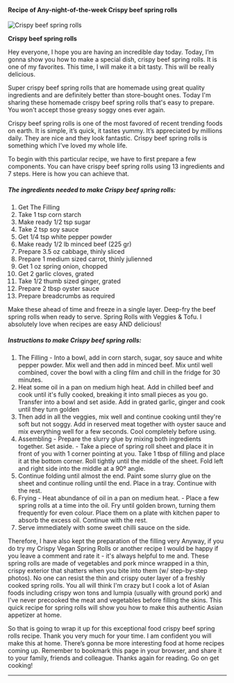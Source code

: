             

#### Recipe of Any-night-of-the-week Crispy beef spring rolls

![Crispy beef spring rolls](https://img-global.cpcdn.com/recipes/8b1f891289b9f7ad/751x532cq70/crispy-beef-spring-rolls-recipe-main-photo.jpg)

**Crispy beef spring rolls**

Hey everyone, I hope you are having an incredible day today. Today, I’m gonna show you how to make a special dish, crispy beef spring rolls. It is one of my favorites. This time, I will make it a bit tasty. This will be really delicious.

Super crispy beef spring rolls that are homemade using great quality ingredients and are definitely better than store-bought ones. Today I'm sharing these homemade crispy beef spring rolls that's easy to prepare. You won't accept those greasy soggy ones ever again.

Crispy beef spring rolls is one of the most favored of recent trending foods on earth. It is simple, it’s quick, it tastes yummy. It’s appreciated by millions daily. They are nice and they look fantastic. Crispy beef spring rolls is something which I’ve loved my whole life.

To begin with this particular recipe, we have to first prepare a few components. You can have crispy beef spring rolls using 13 ingredients and 7 steps. Here is how you can achieve that.

##### The ingredients needed to make Crispy beef spring rolls:

1.  Get The Filling
2.  Take 1 tsp corn starch
3.  Make ready 1/2 tsp sugar
4.  Take 2 tsp soy sauce
5.  Get 1/4 tsp white pepper powder
6.  Make ready 1/2 lb minced beef (225 gr)
7.  Prepare 3.5 oz cabbage, thinly sliced
8.  Prepare 1 medium sized carrot, thinly julienned
9.  Get 1 oz spring onion, chopped
10.  Get 2 garlic cloves, grated
11.  Take 1/2 thumb sized ginger, grated
12.  Prepare 2 tbsp oyster sauce
13.  Prepare breadcrumbs as required

Make these ahead of time and freeze in a single layer. Deep-fry the beef spring rolls when ready to serve. Spring Rolls with Veggies & Tofu. I absolutely love when recipes are easy AND delicious!

##### Instructions to make Crispy beef spring rolls:

1.  The Filling - Into a bowl, add in corn starch, sugar, soy sauce and white pepper powder. Mix well and then add in minced beef. Mix until well combined, cover the bowl with a cling film and chill in the fridge for 30 minutes.
2.  Heat some oil in a pan on medium high heat. Add in chilled beef and cook until it's fully cooked, breaking it into small pieces as you go. Transfer into a bowl and set aside. Add in grated garlic, ginger and cook until they turn golden
3.  Then add in all the veggies, mix well and continue cooking until they're soft but not soggy. Add in reserved meat together with oyster sauce and mix everything well for a few seconds. Cool completely before using.
4.  Assembling - Prepare the slurry glue by mixing both ingredients together. Set aside. - Take a piece of spring roll sheet and place it in front of you with 1 corner pointing at you. Take 1 tbsp of filling and place it at the bottom corner. Roll tightly until the middle of the sheet. Fold left and right side into the middle at a 90º angle.
5.  Continue folding until almost the end. Paint some slurry glue on the sheet and continue rolling until the end. Place in a tray. Continue with the rest.
6.  Frying - Heat abundance of oil in a pan on medium heat. - Place a few spring rolls at a time into the oil. Fry until golden brown, turning them frequently for even colour. Place them on a plate with kitchen paper to absorb the excess oil. Continue with the rest.
7.  Serve immediately with some sweet chilli sauce on the side.

Therefore, I have also kept the preparation of the filling very Anyway, if you do try my Crispy Vegan Spring Rolls or another recipe I would be happy if you leave a comment and rate it - it's always helpful to me and. These spring rolls are made of vegetables and pork mince wrapped in a thin, crispy exterior that shatters when you bite into them (w/ step-by-step photos). No one can resist the thin and crispy outer layer of a freshly cooked spring rolls. You all will think I'm crazy but I cook a lot of Asian foods including crispy won tons and lumpia (usually with ground pork) and I've never precooked the meat and vegetables before filling the skins. This quick recipe for spring rolls will show you how to make this authentic Asian appetizer at home.

So that is going to wrap it up for this exceptional food crispy beef spring rolls recipe. Thank you very much for your time. I am confident you will make this at home. There’s gonna be more interesting food at home recipes coming up. Remember to bookmark this page in your browser, and share it to your family, friends and colleague. Thanks again for reading. Go on get cooking!

* * *